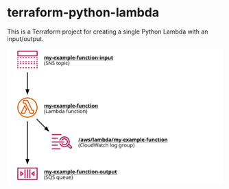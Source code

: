 # terraform-python-lambda

This is a Terraform project for creating a single Python Lambda with an input/output.

<img src="architecture.svg">